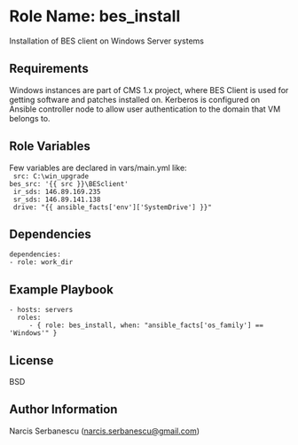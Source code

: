 Role Name: bes_install
=========

Installation of BES client on Windows Server systems

Requirements
------------

Windows instances are part of CMS 1.x project, where BES Client is used for getting software and patches installed on.
Kerberos is configured on Ansible controller node to allow user authentication to the domain that VM belongs to.

Role Variables
--------------

Few variables are declared in vars/main.yml like:   
   `` src: C:\win_upgrade``       
   `` bes_src: '{{ src }}\BESclient' ``      
   `` ir_sds: 146.89.169.235``        
   `` sr_sds: 146.89.141.138``       
   `` drive: "{{ ansible_facts['env']['SystemDrive'] }}"``    


Dependencies
------------

    dependencies:
    - role: work_dir

Example Playbook
----------------

    - hosts: servers
      roles:
         - { role: bes_install, when: "ansible_facts['os_family'] == 'Windows'" }

License
-------

BSD

Author Information
------------------

Narcis Serbanescu (narcis.serbanescu@gmail.com)

